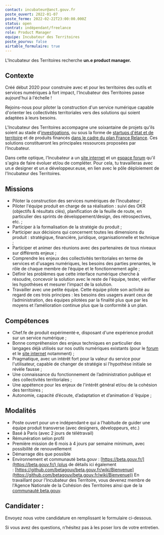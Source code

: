 ```yaml
---
contact: incubateur@anct.gouv.fr
poste_ouvert: 2022-01-07
poste_ferme: 2022-02-22T23:00:00.000Z
status: open
contrat: indépendant/freelance
role: Product Manager
equipe: Incubateur des Territoires
poste_pourvu: false
airtable_formulaire: true
---
```

L'Incubateur des Territoires recherche **un.e product manager.**

## Contexte

Créé début 2020 pour construire avec et pour les territoires des outils et services numériques à fort impact, l'Incubateur des Territoires passe aujourd'hui à l'échelle ! 

Rejoins-nous pour piloter la construction d'un service numérique capable d'orienter les collectivités territoriales vers des solutions qui soient adaptées à leurs besoins.

L'Incubateur des Territoires accompagne une soixantaine de projets qu'ils soient au stade d'[investigations](https://incubateur.anct.gouv.fr/investigations/), ou sous la forme de [startups d'état et de territoire](https://incubateur.anct.gouv.fr/actions/startups-territoires/) et de produits financés [dans le cadre du plan France Relance](https://incubateur.anct.gouv.fr/actualites/resultats-de-la-consultation-nationale-france-relance-co-construction-de-services-numeriques/). Ces solutions constitueront les principales ressources proposées par l’Incubateur. 

Dans cette optique, l'Incubateur a un [site internet](https://incubateur.anct.gouv.fr/) et un [espace forum](https://forum.incubateur.anct.gouv.fr/) qu'il s'agira de faire évoluer et/ou de compléter. Pour cela, tu travailleras avec un.e designer et un.e développeur.euse, en lien avec le pôle déploiement de l'Incubateur des Territoires. 

## **Missions**

- Piloter la construction des services numériques de l’Incubateur ;
- Piloter l'équipe produit en charge de sa réalisation : suivi des OKR (objectifs & résultats clés), planification de la feuille de route, en particulier des sprints de développement/design, des rétrospectives, etc. ;
- Participer à la formalisation de la stratégie du produit ;
- Participer aux décisions qui concernent toutes les dimensions du produit : stratégique, financière, juridique, organisationnelle et technique ;
- Participer et animer des réunions avec des partenaires de tous niveaux sur différents enjeux ;
- Comprendre les enjeux des collectivités territoriales en terme de services et d'usages numériques, les besoins des parties prenantes, le rôle de chaque membre de l’équipe et le fonctionnement agile ;
- Définir les problèmes que cette interface numérique cherche à résoudre, concevoir la solution avec le reste de l'équipe, tester, vérifier les hypothèses et mesurer l’impact de la solution.
- Travailler avec une petite équipe. Cette équipe pilote son activité au regard de ces trois principes : les besoins des usagers avant ceux de l’administration, des équipes pilotées par la finalité plus que par les moyens et l’amélioration continue plus que la conformité à un plan.

## **Compétences**

- Chef.fe de produit expérimenté·e, disposant d'une expérience produit sur un service numérique ;
- Bonne compréhension des enjeux techniques en particulier des langages déjà utilisés sur nos outils numériques existants (pour le [forum](https://github.com/incubateur-territoires/discourse-incubateur) et le [site internet](https://github.com/incubateur-territoires/incubateur.anct.gouv.fr) notamment) ;
- Pragmatique, avec un intérêt fort pour la valeur du service pour l'utilisateur, capable de changer de stratégie si l'hypothèse initiale se révèle fausse ;
- Une connaissance du fonctionnement de l’administration publique et des collectivités territoriales ;
- Une appétence pour les enjeux de l'intérêt général et/ou de la cohésion des territoires ;
- Autonomie, capacité d’écoute, d’adaptation et d’animation d ’équipe ;

## **Modalités**

- Poste ouvert pour un·e indépendant·e qui a l’habitude de guider une équipe produit transverse (avec designers, développeurs, etc.)
- Basé à Paris (avec 2 jours de télétravail)
- Rémunération selon profil
- Première mission de 6 mois à 4 jours par semaine minimum, avec possibilité de renouvellement
- Démarrage dès que possible
- Environnement et communauté beta.gouv : [https://beta.gouv.fr/](https://beta.gouv.fr/) (plus de détails ici également : [https://github.com/betagouv/beta.gouv.fr/wiki/Bienvenue](https://github.com/betagouv/beta.gouv.fr/wiki/Bienvenue)) En travaillant pour l'Incubateur des Territoire, vous devenez membre de l'Agence Nationale de la Cohésion des Territoires ainsi que de la [communauté beta.gouv](https://doc.incubateur.net/communaute/travailler-a-beta-gouv/bienvenue).

## Candidater :

Envoyez nous votre candidature en remplissant le formulaire ci-dessous. 

Si vous avez des questions, n’hésitez pas à les poser lors de votre entretien.
